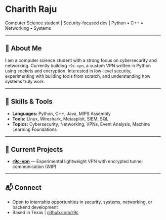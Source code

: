 # Charith Raju

Computer Science student | Security-focused dev | Python • C++ • Networking • Systems

---

## 🚀 About Me
I am a computer science student with a strong focus on cybersecurity and networking. Currently building `r9c-vpn`, a custom VPN written in Python using sockets and encryption.
Interested in low-level security, experimenting with building tools from scratch, and understanding how systems truly work.

---

## 🔧 Skills & Tools

- **Languages:** Python, C++, Java, MIPS Assembly
- **Tools:** Linux, Wireshark, Metasploit, SIEM, SQL
- **Topics:** Cybersecurity, Networking, VPNs, Event Analysis, Machine Learning Foundations

---

## 🧠 Current Projects
- **[r9c-vpn](https://github.com/r9c/r9c-vpn)** — Experimental lightweight VPN with encrypted tunnel communication (WIP)

---

## 📬 Connect
- Open to internship opportunities in security, systems, networking, or backend development
- Based in Texas | [github.com/r9c](https://github.com/r9c)
